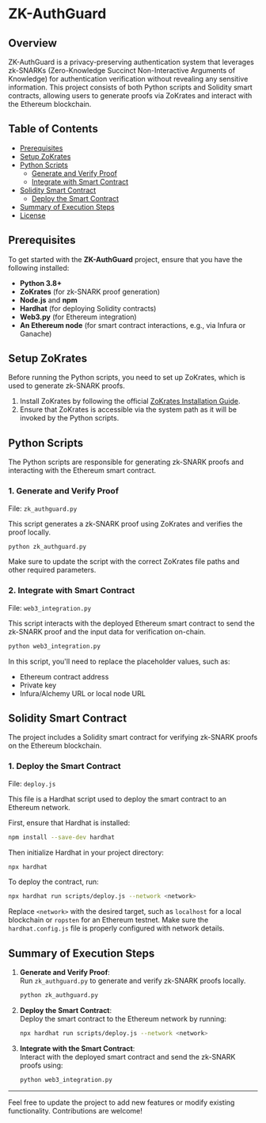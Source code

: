 # ZK-AuthGuard

## Overview

ZK-AuthGuard is a privacy-preserving authentication system that leverages zk-SNARKs (Zero-Knowledge Succinct Non-Interactive Arguments of Knowledge) for authentication verification without revealing any sensitive information. This project consists of both Python scripts and Solidity smart contracts, allowing users to generate proofs via ZoKrates and interact with the Ethereum blockchain.

## Table of Contents
- [Prerequisites](#prerequisites)
- [Setup ZoKrates](#setup-zokrates)
- [Python Scripts](#python-scripts)
  - [Generate and Verify Proof](#generate-and-verify-proof)
  - [Integrate with Smart Contract](#integrate-with-smart-contract)
- [Solidity Smart Contract](#solidity-smart-contract)
  - [Deploy the Smart Contract](#deploy-the-smart-contract)
- [Summary of Execution Steps](#summary-of-execution-steps)
- [License](#license)

## Prerequisites

To get started with the **ZK-AuthGuard** project, ensure that you have the following installed:

- **Python 3.8+**
- **ZoKrates** (for zk-SNARK proof generation)
- **Node.js** and **npm**
- **Hardhat** (for deploying Solidity contracts)
- **Web3.py** (for Ethereum integration)
- **An Ethereum node** (for smart contract interactions, e.g., via Infura or Ganache)

## Setup ZoKrates

Before running the Python scripts, you need to set up ZoKrates, which is used to generate zk-SNARK proofs.

1. Install ZoKrates by following the official [ZoKrates Installation Guide](https://zokrates.github.io/gettingstarted.html).
2. Ensure that ZoKrates is accessible via the system path as it will be invoked by the Python scripts.

## Python Scripts

The Python scripts are responsible for generating zk-SNARK proofs and interacting with the Ethereum smart contract.

### 1. Generate and Verify Proof

File: `zk_authguard.py`

This script generates a zk-SNARK proof using ZoKrates and verifies the proof locally.

```bash
python zk_authguard.py
```

Make sure to update the script with the correct ZoKrates file paths and other required parameters.

### 2. Integrate with Smart Contract

File: `web3_integration.py`

This script interacts with the deployed Ethereum smart contract to send the zk-SNARK proof and the input data for verification on-chain.

```bash
python web3_integration.py
```

In this script, you'll need to replace the placeholder values, such as:
- Ethereum contract address
- Private key
- Infura/Alchemy URL or local node URL

## Solidity Smart Contract

The project includes a Solidity smart contract for verifying zk-SNARK proofs on the Ethereum blockchain.

### 1. Deploy the Smart Contract

File: `deploy.js`

This file is a Hardhat script used to deploy the smart contract to an Ethereum network. 

First, ensure that Hardhat is installed:

```bash
npm install --save-dev hardhat
```

Then initialize Hardhat in your project directory:

```bash
npx hardhat
```

To deploy the contract, run:

```bash
npx hardhat run scripts/deploy.js --network <network>
```

Replace `<network>` with the desired target, such as `localhost` for a local blockchain or `ropsten` for an Ethereum testnet. Make sure the `hardhat.config.js` file is properly configured with network details.

## Summary of Execution Steps

1. **Generate and Verify Proof**:  
   Run `zk_authguard.py` to generate and verify zk-SNARK proofs locally.

   ```bash
   python zk_authguard.py
   ```

2. **Deploy the Smart Contract**:  
   Deploy the smart contract to the Ethereum network by running:

   ```bash
   npx hardhat run scripts/deploy.js --network <network>
   ```

3. **Integrate with the Smart Contract**:  
   Interact with the deployed smart contract and send the zk-SNARK proofs using:

   ```bash
   python web3_integration.py
   ```


---

Feel free to update the project to add new features or modify existing functionality. Contributions are welcome!

